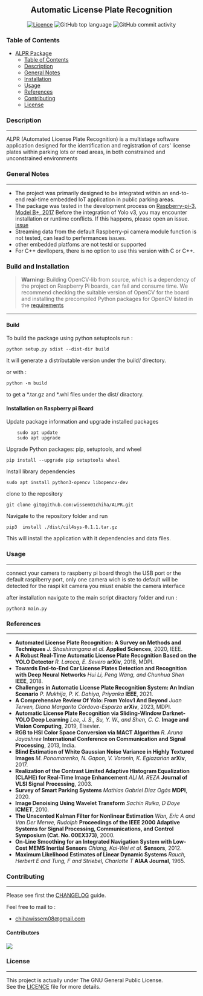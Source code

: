 <div align="center">


## Automatic License Plate Recognition 

[![Licence](https://img.shields.io/github/license/wissem01chiha/ALPR)](LICENSE)
![GitHub top language](https://img.shields.io/github/languages/top/wissem01chiha/ALPR)
![GitHub commit activity](https://img.shields.io/github/commit-activity/t/wissem01chiha/ALPR)

</div>

### Table of Contents

- [ALPR Package](#project-name)
  - [Table of Contents](#table-of-contents)
  - [Description](#description)
  - [General Notes](#general-notes)
  - [Installation](#build)
  - [Usage](#usage)
  - [References](#references)
  - [Contributing](#contributing)
  - [License](#license)


### Description 
---
ALPR (Automated License Plate Recognition) is a multistage software application designed for the identification and registration of cars' license plates within parking lots or road areas, in both constrained and unconstrained environments

### General Notes
---
- The project was primarily designed to be integrated within an end-to-end real-time embedded IoT application in public parking areas.
- The package was tested in the development process on [Raspberry-pi-3, Model B+, 2017](cil4sys/doc/raspberry-pi-3-b+.pdf) Before the integration of Yolo v3, you may encounter installation or runtime conflicts. If this happens, please open an issue.
 [issue](https://github.com/wissem01chiha/ALPR/issues)
- Streaming data from the default Raspberry-pi camera module function is not tested, can lead to perfermances issues.
- other embedded platfoms are not testd or supported 
- For C++ devllopers, there is no option to use this version with C or C++.


###  Build and Installation
> **Warning:**  Building OpenCV-lib from source, which is a dependency of the project on Raspberry Pi boards, can fail and consume time. We recommend checking the suitable version of OpenCV for the board and installing the precompiled Python packages for OpenCV listed in the [requirements](requirements.txt)

---
#### Build 
To build the package using python setuptools run :  

    python setup.py sdist --dist-dir build

It will generate a distributable version under the build/ directory. 

or with :

    python -m build 

to get a *.tar.gz and *.whl files under the  dist/ diractory. 
#### Installation on Raspberry pi Board 

Update package information and upgrade installed packages

        sudo apt update
        sudo apt upgrade

Upgrade Python packages: pip, setuptools, and wheel

    pip install --upgrade pip setuptools wheel

Install library dependencies 

    sudo apt install python3-opencv libopencv-dev

clone to the repository 

    git clone git@github.com:wissem01chiha/ALPR.git

Navigate to the repository  folder and run 

    pip3  install ./dist/cil4sys-0.1.1.tar.gz

This will install the application with it dependencies and data files.  

 
### Usage
---
connect your camera to raspberry pi board throgh the USB port or the default raspiberry port, only one camera wich is ste to default will be detected  for the raspi kit camera you miust enable the camera interface 

after installation navigate to the main script diractory folder and run :

    python3 main.py 

### References
--- 
- **Automated License Plate Recognition: A Survey on Methods and Techniques** *J. Shashirangana et al.* **Applied Sciences**, 2020, IEEE.
- **A Robust Real-Time Automatic License Plate Recognition Based on the YOLO Detector** *R. Laroca, E. Severo* **arXiv**, 2018, MDPI.
- **Towards End-to-End Car License Plates Detection and Recognition with Deep Neural Networks** *Hui Li, Peng Wang, and Chunhua Shen* **IEEE**, 2018.
- **Challenges in Automatic License Plate Recognition System: An Indian Scenario** *P. Mukhija, P. K. Dahiya, Priyanka* **IEEE**, 2021.
- **A Comprehensive Review Of Yolo: From Yolov1 And Beyond** *Juan Terven, Diana Margarita Córdova-Esparza* **arXiv**, 2023, MDPI.
- **Automatic License Plate Recognition via Sliding-Window Darknet-YOLO Deep Learning** *Lee, J. S., Su, Y. W., and Shen, C. C.* **Image and Vision Computing**, 2019, Elsevier.
- **RGB to HSI Color Space Conversion via MACT Algorithm** *R. Aruna Jayashree* **International Conference on Communication and Signal Processing**, 2013, India.
- **Blind Estimation of White Gaussian Noise Variance in Highly Textured Images** *M. Ponomarenko, N. Gapon, V. Voronin, K. Egiazarian* **arXiv**, 2017.
- **Realization of the Contrast Limited Adaptive Histogram Equalization (CLAHE) for Real-Time Image Enhancement** *ALI M. REZA* **Journal of VLSI Signal Processing**, 2003.
- **Survey of Smart Parking Systems** *Mathias Gabriel Diaz Ogás* **MDPI**, 2020.
- **Image Denoising Using Wavelet Transform** *Sachin Ruika, D Doye* **ICMET**, 2010.
- **The Unscented Kalman Filter for Nonlinear Estimation** *Wan, Eric A and Van Der Merwe, Rudolph* **Proceedings of the IEEE 2000 Adaptive Systems for Signal Processing, Communications, and Control Symposium (Cat. No. 00EX373)**, 2000.
- **On-Line Smoothing for an Integrated Navigation System with Low-Cost MEMS Inertial Sensors** *Chiang, Kai-Wei et al.* **Sensors**, 2012.
- **Maximum Likelihood Estimates of Linear Dynamic Systems** *Rauch, Herbert E and Tung, F and Striebel, Charlotte T* **AIAA Journal**, 1965.


### Contributing
---
Please see first the [CHANGELOG](CHANGELOG.md) guide.  

Feel free to mail to :  
- chihawissem08@gmail.com 
#### Contributors

<a href="https://github.com/wissem01chiha/ALPR/graphs/contributors">
  <img src="https://contrib.rocks/image?repo=wissem01chiha/ALPR" />
</a>


 
### License
---
This project is actually under The GNU General Public License.  
 See the [LICENCE](LICENCE) file for more details.    









 










 

[installation]: #installation
